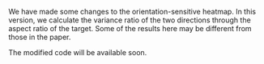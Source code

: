 We have made some changes to the orientation-sensitive heatmap. In this version, we calculate the variance ratio of the two directions through the aspect ratio of the target. Some of the results here may be different from those in the paper.

The modified code will be available soon.